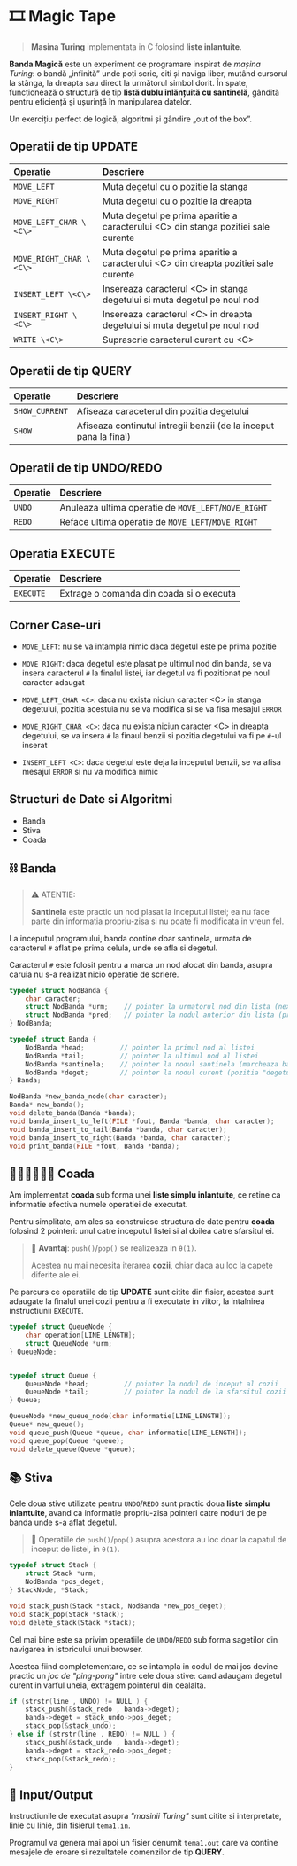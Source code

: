 # 🎞️ Magic Tape

> **Masina Turing** implementata in C folosind **liste inlantuite**.

**Banda Magică** este un experiment de programare inspirat de *mașina Turing*:
o bandă „infinită” unde poți scrie, citi și naviga liber,
mutând cursorul la stânga, la dreapta sau direct la următorul simbol dorit.
În spate, funcționează o structură de tip **listă dublu înlănțuită cu santinelă**,
gândită pentru eficiență și ușurință în manipularea datelor.

Un exercițiu perfect de logică, algoritmi și gândire „out of the box”.


## Operatii de tip UPDATE

| Operatie | Descriere |
| :--- | :--- |
| `MOVE_LEFT`  | Muta degetul cu o pozitie la stanga |
| `MOVE_RIGHT` | Muta degetul cu o pozitie la dreapta |
| `MOVE_LEFT_CHAR \<C\>`  | Muta degetul pe prima aparitie a caracterului \<C\> din stanga pozitiei sale curente |
| `MOVE_RIGHT_CHAR \<C\>` | Muta degetul pe prima aparitie a caracterului \<C\> din dreapta pozitiei sale curente |
| `INSERT_LEFT \<C\>` | Insereaza caracterul \<C\> in stanga degetului si muta degetul pe noul nod |
| `INSERT_RIGHT \<C\>` | Insereaza caracterul \<C\> in dreapta degetului si muta degetul pe noul nod |
| `WRITE \<C\>` | Suprascrie caracterul curent cu \<C\> |



## Operatii de tip QUERY

| Operatie | Descriere |
| :--- | :--- |
| `SHOW_CURRENT` | Afiseaza caraceterul din pozitia degetului |
| `SHOW` | Afiseaza continutul intregii benzii (de la inceput pana la final) |

## Operatii de tip UNDO/REDO

| Operatie | Descriere |
| :--- | :--- |
| `UNDO` | Anuleaza ultima operatie de `MOVE_LEFT`/`MOVE_RIGHT` |
| `REDO` | Reface ultima operatie de `MOVE_LEFT`/`MOVE_RIGHT` |

## Operatia EXECUTE

| Operatie | Descriere |
| :--- | :--- |
| `EXECUTE` | Extrage o comanda din coada si o executa |


## Corner Case-uri

- `MOVE_LEFT`:
    nu se va intampla nimic daca degetul este pe prima pozitie
- `MOVE_RIGHT`:
    daca degetul este plasat pe ultimul nod din banda,
    se va insera caracterul `#` la finalul listei,
    iar degetul va fi pozitionat pe noul caracter adaugat

- `MOVE_LEFT_CHAR <C>`:
    daca nu exista niciun caracter \<C\> in stanga degetului,
    pozitia acestuia nu se va modifica
    si se va fisa mesajul `ERROR`
- `MOVE_RIGHT_CHAR <C>`:
    daca nu exista niciun caracter \<C\> in dreapta degetului,
    se va insera `#` la finaul benzii
    si pozitia degetului va fi pe `#`-ul inserat

- `INSERT_LEFT <C>`:
    daca degetul este deja la inceputul benzii,
    se va afisa mesajul `ERROR` si nu va modifica nimic



## Structuri de Date si Algoritmi

- Banda
- Stiva
- Coada


## ⛓️ Banda


> ⚠️ ATENTIE:
>
> **Santinela** este practic un nod plasat la inceputul listei;
> ea nu face parte din informatia propriu-zisa si nu poate fi modificata in vreun fel.



La inceputul programului, banda contine doar santinela,
urmata de caracterul `#` aflat pe prima celula, unde se afla si degetul.

Caracterul `#` este folosit pentru a marca un nod alocat din banda,
asupra caruia nu s-a realizat nicio operatie de scriere.


```c
typedef struct NodBanda {
    char caracter;
    struct NodBanda *urm;    // pointer la urmatorul nod din lista (next)
    struct NodBanda *pred;   // pointer la nodul anterior din lista (previous)
} NodBanda;

typedef struct Banda {
    NodBanda *head;         // pointer la primul nod al listei
    NodBanda *tail;         // pointer la ultimul nod al listei
    NodBanda *santinela;    // pointer la nodul santinela (marcheaza baza listei)
    NodBanda *deget;        // pointer la nodul curent (pozitia "degetului")
} Banda;
```


```c
NodBanda *new_banda_node(char caracter);
Banda* new_banda();
void delete_banda(Banda *banda);
void banda_insert_to_left(FILE *fout, Banda *banda, char caracter);
void banda_insert_to_tail(Banda *banda, char caracter);
void banda_insert_to_right(Banda *banda, char caracter);
void print_banda(FILE *fout, Banda *banda);
```


## 🚶‍♂️🚶‍♂️🚶‍♂️ Coada

Am implementat **coada** sub forma unei **liste simplu inlantuite**,
ce retine ca informatie efectiva numele operatiei de executat.

Pentru simplitate, am ales sa construiesc structura de date pentru **coada** folosind 2 pointeri:
unul catre inceputul listei si al doilea catre sfarsitul ei.

> 🎯 **Avantaj**: `push()`/`pop()` se realizeaza in `θ(1)`.
> 
> Acestea nu mai necesita iterarea **cozii**, chiar daca au loc la capete diferite ale ei.

Pe parcurs ce operatiile de tip **UPDATE** sunt citite din fisier,
acestea sunt adaugate la finalul unei cozii
pentru a fi executate in viitor, la intalnirea instructiunii `EXECUTE`.


```c
typedef struct QueueNode {
    char operation[LINE_LENGTH];
    struct QueueNode *urm;
} QueueNode;


typedef struct Queue {
    QueueNode *head;         // pointer la nodul de inceput al cozii
    QueueNode *tail;         // pointer la nodul de la sfarsitul cozii
} Queue;
```


```c
QueueNode *new_queue_node(char informatie[LINE_LENGTH]);
Queue* new_queue();
void queue_push(Queue *queue, char informatie[LINE_LENGTH]);
void queue_pop(Queue *queue);
void delete_queue(Queue *queue);
```

## 📚 Stiva

Cele doua stive utilizate pentru `UNDO`/`REDO`
sunt practic doua **liste simplu inlantuite**,
avand ca informatie propriu-zisa pointeri catre
noduri de pe banda unde s-a aflat degetul.

> 🎯 Operatiile de `push()`/`pop()` asupra acestora
> au loc doar la capatul de inceput de listei, in `θ(1)`.




```c
typedef struct Stack {
    struct Stack *urm;
    NodBanda *pos_deget;
} StackNode, *Stack;
```


```c
void stack_push(Stack *stack, NodBanda *new_pos_deget);
void stack_pop(Stack *stack);
void delete_stack(Stack *stack);
```


Cel mai bine este sa privim operatiile de `UNDO`/`REDO`
sub forma sagetilor din navigarea in istoricului unui browser.

Acestea fiind completementare, ce se intampla in codul de mai jos
devine practic un *joc de "ping-pong"* intre cele doua stive:
cand adaugam degetul curent in varful uneia, extragem pointerul din cealalta.



```c
if (strstr(line , UNDO) != NULL ) {
    stack_push(&stack_redo , banda->deget);
    banda->deget = stack_undo->pos_deget;
    stack_pop(&stack_undo);
} else if (strstr(line , REDO) != NULL ) {
    stack_push(&stack_undo , banda->deget);
    banda->deget = stack_redo->pos_deget;
    stack_pop(&stack_redo);
}
```


## 📝 Input/Output

Instructiunile de executat asupra *"masinii Turing"* sunt citite si interpretate,
linie cu linie, din fisierul `tema1.in`.

Programul va genera mai apoi un fisier denumit `tema1.out` care va contine
mesajele de eroare si rezultatele comenzilor de tip **QUERY**.

